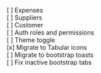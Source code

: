 [ ] Expenses  
[ ] Suppliers  
[ ] Customer  
[ ] Auth roles and permissions  
[ ] Theme toggle  
[x] Migrate to Tabular icons  
[ ] Migrate to bootstrap toasts  
[ ] Fix inactive bootstrap tabs
